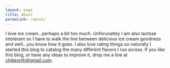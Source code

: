 ```yaml
---
layout: page
title: About
permalink: /about/
---
```


I love ice cream...perhaps a bit too much. Unforunatley I am also lactose intolerant so I have to walk the line between delicious ice cream goodness and well...you know how it goes.
I also love rating things so naturally I started this blog to catalog the many different flavors I run across. If you like this blog, or have any ideas to improve it, drop me a line at chikeorjih@gmail.com.

